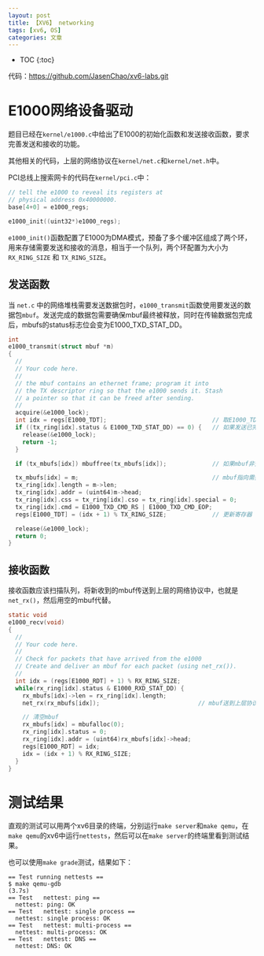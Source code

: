```yaml
---
layout: post
title: 【XV6】 networking
tags: [xv6, OS]
categories: 文章
---
```


* TOC
{:toc}

代码：https://github.com/JasenChao/xv6-labs.git

# E1000网络设备驱动

题目已经在`kernel/e1000.c`中给出了E1000的初始化函数和发送接收函数，要求完善发送和接收的功能。

其他相关的代码，上层的网络协议在`kernel/net.c`和`kernel/net.h`中。

PCI总线上搜索网卡的代码在`kernel/pci.c`中：

```c
// tell the e1000 to reveal its registers at
// physical address 0x40000000.
base[4+0] = e1000_regs;

e1000_init((uint32*)e1000_regs);
```

`e1000_init()`函数配置了E1000为DMA模式，预备了多个缓冲区组成了两个环，用来存储需要发送和接收的消息，相当于一个队列，两个环配置为大小为 `RX_RING_SIZE` 和 `TX_RING_SIZE`。

## 发送函数

当 `net.c` 中的网络堆栈需要发送数据包时，`e1000_transmit`函数使用要发送的数据包`mbuf`。发送完成的数据包需要确保mbuf最终被释放，同时在传输数据包完成后，mbufs的status标志位会变为E1000_TXD_STAT_DD。

```c
int
e1000_transmit(struct mbuf *m)
{
  //
  // Your code here.
  //
  // the mbuf contains an ethernet frame; program it into
  // the TX descriptor ring so that the e1000 sends it. Stash
  // a pointer so that it can be freed after sending.
  //
  acquire(&e1000_lock);
  int idx = regs[E1000_TDT];                              // 取E1000_TDT寄存器的值作为队列尾部
  if ((tx_ring[idx].status & E1000_TXD_STAT_DD) == 0) {   // 如果发送已完成，则退出
    release(&e1000_lock);
    return -1;
  }

  if (tx_mbufs[idx]) mbuffree(tx_mbufs[idx]);             // 如果mbuf非空，则释放掉

  tx_mbufs[idx] = m;                                      // mbuf指向需要发送的m
  tx_ring[idx].length = m->len;
  tx_ring[idx].addr = (uint64)m->head;
  tx_ring[idx].css = tx_ring[idx].cso = tx_ring[idx].special = 0;
  tx_ring[idx].cmd = E1000_TXD_CMD_RS | E1000_TXD_CMD_EOP;
  regs[E1000_TDT] = (idx + 1) % TX_RING_SIZE;             // 更新寄存器

  release(&e1000_lock);
  return 0;
}
```

## 接收函数

接收函数应该扫描队列，将新收到的mbuf传送到上层的网络协议中，也就是`net_rx()`，然后用空的mbuf代替。

```c
static void
e1000_recv(void)
{
  //
  // Your code here.
  //
  // Check for packets that have arrived from the e1000
  // Create and deliver an mbuf for each packet (using net_rx()).
  //
  int idx = (regs[E1000_RDT] + 1) % RX_RING_SIZE;
  while(rx_ring[idx].status & E1000_RXD_STAT_DD) {
    rx_mbufs[idx]->len = rx_ring[idx].length;
    net_rx(rx_mbufs[idx]);                            // mbuf送到上层协议

    // 清空mbuf
    rx_mbufs[idx] = mbufalloc(0);
    rx_ring[idx].status = 0;
    rx_ring[idx].addr = (uint64)rx_mbufs[idx]->head;
    regs[E1000_RDT] = idx;
    idx = (idx + 1) % RX_RING_SIZE;
  }
}
```

# 测试结果

直观的测试可以用两个xv6目录的终端，分别运行`make server`和`make qemu`，在`make qemu`的xv6中运行`nettests`，然后可以在`make server`的终端里看到测试结果。

也可以使用`make grade`测试，结果如下：

```shell
== Test running nettests == 
$ make qemu-gdb
(3.7s) 
== Test   nettest: ping == 
  nettest: ping: OK 
== Test   nettest: single process == 
  nettest: single process: OK 
== Test   nettest: multi-process == 
  nettest: multi-process: OK 
== Test   nettest: DNS == 
  nettest: DNS: OK 
```
